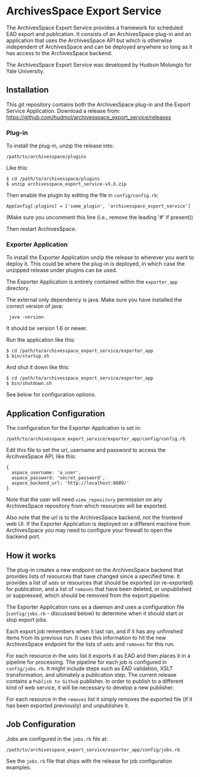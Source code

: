 # ArchivesSpace Export Service

The ArchivesSpace Export Service provides a framework for scheduled EAD export and publication.
It consists of an ArchivesSpace plug-in and an application that uses the ArchivesSpace API but
which is otherwise independent of ArchivesSpace and can be deployed anywhere so long as it has
access to the ArchivesSpace backend.

The ArchivesSpace Export Service was developed by Hudson Molonglo for Yale University.


## Installation

This git repository contains both the ArchivesSpace plug-in and the Export Service Application.
Download a release from:
  https://github.com/hudmol/archivesspace_export_service/releases

### Plug-in
To install the plug-in, unzip the release into:

    /path/to/archivesspace/plugins

Like this:

    $ cd /path/to/archivesspace/plugins
    $ unzip archivesspace_export_service-vX.X.zip

Then enable the plugin by editing the file in `config/config.rb`:

    AppConfig[:plugins] = ['some_plugin', 'archivesspace_export_service']

(Make sure you uncomment this line (i.e., remove the leading '#' if present))

Then restart ArchivesSpace.

### Exporter Application
To install the Exporter Application unzip the release to wherever you want to deploy it.
This could be where the plug-in is deployed, in which case the unzipped release under plugins
can be used.

The Exporter Application is entirely contained within the `exporter_app` directory.

The external only dependency is java. Make sure you have installed the correct version of java:

     java -version

It should be version 1.6 or newer.

Run the application like this:

    $ cd /path/to/archivesspace_export_service/exporter_app
    $ bin/startup.sh

And shut it down like this:

    $ cd /path/to/archivesspace_export_service/exporter_app
    $ bin/shutdown.sh

See below for configuration options.


## Application Configuration

The configuration for the Exporter Application is set in:

    /path/to/archivesspace_export_service/exporter_app/config/config.rb

Edit this file to set the url, username and password to access the ArcihvesSpace API, like this:

    {
      aspace_username: 'a_user',
      aspace_password: 'secret_password',
      aspace_backend_url: 'http://localhost:8089/'
    }

Note that the user will need `view_repository` permission on any ArchivesSpace repository from
which resources will be exported.

Also note that the url is to the ArchivesSpace backend, not the frontend web UI. If the Exporter
Application is deployed on a different machine from ArchivesSpace you may need to configure your
firewall to open the backend port.


## How it works

The plug-in creates a new endpoint on the ArchivesSpace backend that provides lists of resources
that have changed since a specified time. It provides a list of `adds` or resources that should be
exported (or re-exported) for publication, and a list of `removes` that have been deleted, or
unpublished or suppressed, which should be removed from the export pipeline.

The Exporter Application runs as a daemon and uses a configuration file (`config/jobs.rb` - discussed
below) to determine when it should start or stop export jobs.

Each export job remembers when it last ran, and if it has any unfinished items from its previous run.
It uses this information to hit the new ArchivesSpace endpoint for the lists of `adds` and `removes`
for this run.

For each resource in the `adds` list it exports it as EAD and then places it in a pipeline for processing.
The pipeline for each job is configured in `config/jobs.rb`. It might include steps such as EAD validation,
XSLT transformation, and ultimately a publication step. The current release contains a `Publish to Github`
publisher. In order to publish to a different kind of web service, it will be necessary to develop a new
publisher.

For each resource in the `removes` list it simply removes the exported file (if it has been exported previously)
and unpublishes it.

## Job Configuration

Jobs are configured in the `jobs.rb` file at:

    /path/to/archivesspace_export_service/exporter_app/config/jobs.rb

See the `jobs.rb` file that ships with the release for job configuration examples.
